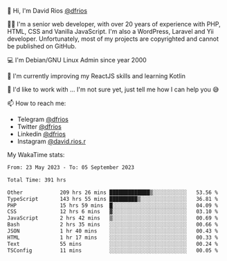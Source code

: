 👋 Hi, I'm David Rios [@dfrios](https://github.com/dfrios)

👨‍💻 I'm a senior web developer, with over 20 years of experience with PHP, HTML, CSS and Vanilla JavaScript. I'm also a WordPress, Laravel and Yii developer. Unfortunately, most of my projects are copyrighted and cannot be published on GitHub.

💻 I'm Debian/GNU Linux Admin since year 2000

🌱 I'm currently improving my ReactJS skills and learning Kotlin

💞️ I'd like to work with ... I'm not sure yet, just tell me how I can help you 😅


📫 How to reach me:
* Telegram [@dfrios](https://t.me/dfrios)
* Twitter [@dfrios](https://twitter.com/dfrios)
* Linkedin [@dfrios](https://linkedin.com/in/dfrios)
* Instagram [@david.rios.r](https://instagram.com/david.rios.r)



My WakaTime stats:
<!--START_SECTION:waka-->

```txt
From: 23 May 2023 - To: 05 September 2023

Total Time: 391 hrs

Other            209 hrs 26 mins █████████████▒░░░░░░░░░░░   53.56 %
TypeScript       143 hrs 55 mins █████████▒░░░░░░░░░░░░░░░   36.81 %
PHP              15 hrs 59 mins  █░░░░░░░░░░░░░░░░░░░░░░░░   04.09 %
CSS              12 hrs 6 mins   ▓░░░░░░░░░░░░░░░░░░░░░░░░   03.10 %
JavaScript       2 hrs 42 mins   ▒░░░░░░░░░░░░░░░░░░░░░░░░   00.69 %
Bash             2 hrs 35 mins   ░░░░░░░░░░░░░░░░░░░░░░░░░   00.66 %
JSON             1 hr 40 mins    ░░░░░░░░░░░░░░░░░░░░░░░░░   00.43 %
HTML             1 hr 17 mins    ░░░░░░░░░░░░░░░░░░░░░░░░░   00.33 %
Text             55 mins         ░░░░░░░░░░░░░░░░░░░░░░░░░   00.24 %
TSConfig         11 mins         ░░░░░░░░░░░░░░░░░░░░░░░░░   00.05 %
```

<!--END_SECTION:waka-->
